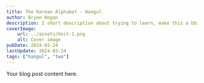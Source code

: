 ```yaml
---
title: The Korean Alphabet - Hangul
author: Bryan Hogan
description: I short description about trying to learn, make this a bbit longer
coverImage:
    url: ../assets/Unit-1.png
    alt: Cover image
pubDate: 2024-03-24
lastUpdate: 2024-03-24
tags: ["hangul", "two"]
---
```

Your blog post content here.